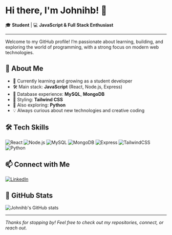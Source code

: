 # Hi there, I'm Johnihb! 👋

🎓 **Student** | 💻 **JavaScript & Full Stack Enthusiast**

---

Welcome to my GitHub profile! I’m passionate about learning, building, and exploring the world of programming, with a strong focus on modern web technologies.

## 🚀 About Me

- 🌱 Currently learning and growing as a student developer
- 🛠️ Main stack: **JavaScript** (React, Node.js, Express)
- 💾 Database experience: **MySQL**, **MongoDB**
- 🎨 Styling: **Tailwind CSS**
- 🐍 Also exploring: **Python**
- 💡 Always curious about new technologies and creative coding

## 🛠️ Tech Skills

![React](https://img.shields.io/badge/-React-20232A?logo=react&logoColor=61DAFB&style=flat)
![Node.js](https://img.shields.io/badge/-Node.js-233056?logo=node.js&logoColor=339933&style=flat)
![MySQL](https://img.shields.io/badge/-MySQL-4479A1?logo=mysql&logoColor=white&style=flat)
![MongoDB](https://img.shields.io/badge/-MongoDB-4EA94B?logo=mongodb&logoColor=white&style=flat)
![Express](https://img.shields.io/badge/-Express-000000?logo=express&logoColor=white&style=flat)
![TailwindCSS](https://img.shields.io/badge/-Tailwind%20CSS-38B2AC?logo=tailwind-css&logoColor=white&style=flat)
![Python](https://img.shields.io/badge/-Python-3776AB?logo=python&logoColor=white&style=flat)

## 📫 Connect with Me

[![LinkedIn](https://img.shields.io/badge/LinkedIn-amritXtha-blue?style=flat&logo=linkedin)](https://www.linkedin.com/in/amritXtha/)

## 🌟 GitHub Stats

![Johnihb's GitHub stats](https://github-readme-stats.vercel.app/api?username=Johnihb&show_icons=true&theme=tokyonight)

---

_Thanks for stopping by! Feel free to check out my repositories, connect, or reach out._

